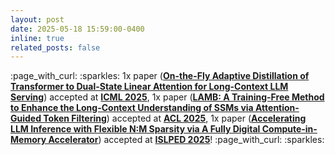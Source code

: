 ```yaml
---
layout: post
date: 2025-05-18 15:59:00-0400
inline: true
related_posts: false
---
```

<p>
 :page_with_curl: :sparkles: 1x paper (<a target="_blank" href="https://icml.cc/virtual/2025/poster/43982"><b>On-the-Fly Adaptive Distillation of Transformer to Dual-State Linear Attention for Long-Context LLM Serving</b></a>) accepted at <a target="_blank" href="https://icml.cc/"><b>ICML 2025</b></a>, 1x paper (<a target="_blank" href="https://openreview.net/pdf?id=L0AEJlQKAB"><b>LAMB: A Training-Free Method to Enhance the Long-Context Understanding of SSMs via Attention-Guided Token Filtering</b></a>) accepted at <a target="_blank" href="https://2025.aclweb.org/"><b>ACL 2025</b></a>, 1x paper (<a target="_blank" href="https://arxiv.org/pdf/2504.14365"><b>Accelerating LLM Inference with Flexible N:M Sparsity via A Fully Digital Compute-in-Memory Accelerator</b></a>) accepted at <a target="_blank" href="https://www.islped.org/2025/"><b>ISLPED 2025</b></a>! :page_with_curl: :sparkles:
</p>